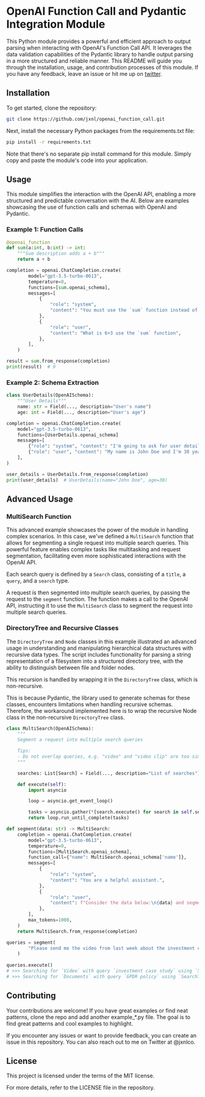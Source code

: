 # OpenAI Function Call and Pydantic Integration Module

This Python module provides a powerful and efficient approach to output parsing when interacting with OpenAI's Function Call API. It leverages the data validation capabilities of the Pydantic library to handle output parsing in a more structured and reliable manner. This README will guide you through the installation, usage, and contribution processes of this module.
If you have any feedback, leave an issue or hit me up on [twitter](https://twitter.com/jxnlco). 


## Installation

To get started, clone the repository:

```bash
git clone https://github.com/jxnl/openai_function_call.git
```

Next, install the necessary Python packages from the requirements.txt file:

```bash
pip install -r requirements.txt
```

Note that there's no separate pip install command for this module. Simply copy and paste the module's code into your application.

## Usage

This module simplifies the interaction with the OpenAI API, enabling a more structured and predictable conversation with the AI. Below are examples showcasing the use of function calls and schemas with OpenAI and Pydantic.

### Example 1: Function Calls

```python
@openai_function
def sum(a:int, b:int) -> int:
    """Sum description adds a + b"""
    return a + b

completion = openai.ChatCompletion.create(
        model="gpt-3.5-turbo-0613",
        temperature=0,
        functions=[sum.openai_schema],
        messages=[
            {
                "role": "system",
                "content": "You must use the `sum` function instead of adding yourself.",
            },
            {
                "role": "user",
                "content": "What is 6+3 use the `sum` function",
            },
        ],
    )

result = sum.from_response(completion)
print(result)  # 9
```

### Example 2: Schema Extraction

```python
class UserDetails(OpenAISchema):
    """User Details"""
    name: str = Field(..., description="User's name")
    age: int = Field(..., description="User's age")

completion = openai.ChatCompletion.create(
    model="gpt-3.5-turbo-0613",
    functions=[UserDetails.openai_schema]
    messages=[
        {"role": "system", "content": "I'm going to ask for user details. Use UserDetails to parse this data."},
        {"role": "user", "content": "My name is John Doe and I'm 30 years old."},
    ],
)

user_details = UserDetails.from_response(completion)
print(user_details)  # UserDetails(name="John Doe", age=30)
```


## Advanced Usage

### MultiSearch Function

This advanced example showcases the power of the module in handling complex scenarios. In this case, we've defined a `MultiSearch` function that allows for segmenting a single request into multiple search queries. This powerful feature enables complex tasks like multitasking and request segmentation, facilitating even more sophisticated interactions with the OpenAI API.

Each search query is defined by a `Search` class, consisting of a `title`, a `query`, and a `search` type.

A request is then segmented into multiple search queries, by passing the request to the `segment` function. The function makes a call to the OpenAI API, instructing it to use the `MultiSearch` class to segment the request into multiple search queries.

### DirectoryTree and Recursive Classes

The `DirectoryTree` and `Node` classes in this example illustrated an advanced usage in understanding and manipulating hierarchical data structures with recursive data types. The script includes functionality for parsing a string representation of a filesystem into a structured directory tree, with the ability to distinguish between file and folder nodes.

This recursion is handled by wrapping it in the `DirectoryTree` class, which is non-recursive.

This is because Pydantic, the library used to generate schemas for these classes, encounters limitations when handling recursive schemas. Therefore, the workaround implemented here is to wrap the recursive Node class in the non-recursive `DirectoryTree` class.

```python
class MultiSearch(OpenAISchema):
    """
    Segment a request into multiple search queries

    Tips:
    - Do not overlap queries, e.g. "video" and "video clip" are too similar
    """

    searches: List[Search] = Field(..., description="List of searches")

    def execute(self):
        import asyncio

        loop = asyncio.get_event_loop()

        tasks = asyncio.gather(*[search.execute() for search in self.searches])
        return loop.run_until_complete(tasks)

def segment(data: str) -> MultiSearch:
    completion = openai.ChatCompletion.create(
        model="gpt-3.5-turbo-0613",
        temperature=0,
        functions=[MultiSearch.openai_schema],
        function_call={"name": MultiSearch.openai_schema['name']},
        messages=[
            {
                "role": "system",
                "content": "You are a helpful assistant.",
            },
            {
                "role": "user",
                "content": f"Consider the data below:\n{data} and segment it into multiple search queries",
            },
        ],
        max_tokens=1000,
    )
    return MultiSearch.from_response(completion)

queries = segment(
        "Please send me the video from last week about the investment case study and also documents about your GPDR policy?"
    )
    
queries.execute()
# >>> Searching for `Video` with query `investment case study` using `SearchType.VIDEO`
# >>> Searching for `Documents` with query `GPDR policy` using `SearchType.EMAIL`
```

## Contributing

Your contributions are welcome! If you have great examples or find neat patterns, clone the repo and add another example_*.py file. The goal is to find great patterns and cool examples to highlight.

If you encounter any issues or want to provide feedback, you can create an issue in this repository. You can also reach out to me on Twitter at @jxnlco.

## License

This project is licensed under the terms of the MIT license.

For more details, refer to the LICENSE file in the repository.